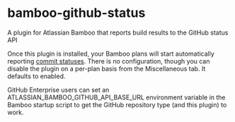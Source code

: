 # bamboo-github-status
A plugin for Atlassian Bamboo that reports build results to the GitHub status API

Once this plugin is installed, your Bamboo plans will start automatically
reporting [commit statuses](https://developer.github.com/v3/repos/statuses/).
There is no configuration, though you can disable the plugin on a per-plan
basis from the Miscellaneous tab. It defaults to enabled.

GitHub Enterprise users can set an ATLASSIAN_BAMBOO_GITHUB_API_BASE_URL
environment variable in the Bamboo startup script to get the GitHub repository
type (and this plugin) to work.
